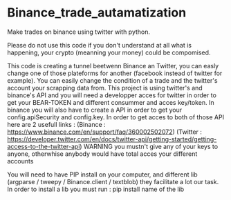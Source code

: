 # Binance_trade_autamatization
Make trades on binance using twitter with python.

Please do not use this code if you don't understand at all what is happening, your crypto (meanning your money) could be compomised.

This code is creating a tunnel beetwenn Binance an Twitter, you can easly change one of those plateforms for another (facebook instead of twitter for example). You can easily change the condition of a trade and the twitter's account your scrapping data from.
This project is using twitter's and binance's API and you will need a developper acces for twitter in order to get your BEAR-TOKEN and different consummer and acces key/token. In binance you will also have to create a API in order to get your config.apiSecurity and config.key. In order to get acces to both of those API here are 2 usefull links : (Binance : https://www.binance.com/en/support/faq/360002502072) (Twitter : https://developer.twitter.com/en/docs/twitter-api/getting-started/getting-access-to-the-twitter-api)
WARNING you mustn't give any of your keys to anyone, otherwhise anybody would have total acces your different accounts

You will need to have PIP install on your computer, and different lib (argparse / tweepy / Binance.client / textblob) they facilitate a lot our task. In order to install a lib you must run : pip install name of the lib
